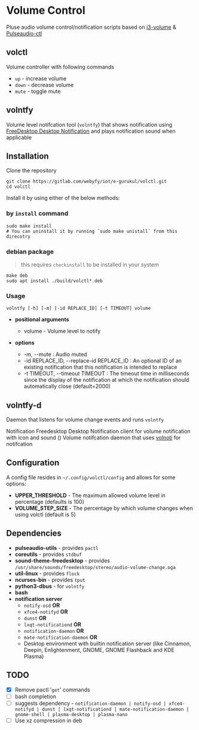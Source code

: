 # Volume Control
Pluse audio volume control/notification scripts based on [i3-volume](https://github.com/hastinbe/i3-volume) & [Pulseaudio-ctl](https://github.com/graysky2/pulseaudio-ctl)

## volctl
Volume controller with following commands
* `up`      - increase volume
* `down`    - decrease volume
* `mute`    - toggle mute 

## volntfy
Volume level notifcation tool (`volntfy`) that shows notification using [FreeDesktop Desktop Notification](https://specifications.freedesktop.org/notification-spec/notification-spec-latest.html) and plays notification sound when applicable

## Installation
Clone the repository
```shell
git clone https://gitlab.com/webyfy/iot/e-gurukul/volctl.git
cd volctl
```
Install it by using either of the below methods:
### by `install` command
```shell
sudo make install
# You can uninstall it by running `sudo make unistall` from this direcotry
```
### debian package
> this requires `checkinstall` to be installed in your system
```shell
make deb
sudo apt install ./build/volctl*.deb
```

### Usage
```shell 
volntfy [-h] [-m] [-id REPLACE_ID] [-t TIMEOUT] volume
```
* **positional arguments**
  * volume - Volume level to notify

* **options**
  * -m, --mute : Audio muted
  * -id REPLACE_ID, --replace-id REPLACE_ID : An optional ID of an existing notification that this notification is intended to replace
  * -t TIMEOUT, --timeout TIMEOUT : The timeout time in milliseconds since the display of the notification at which the notification should automatically close (default=2000)


## volntfy-d
Daemon that listens for volume change events and runs `volntfy`

Notification Freedesktop Desktop Notification client for volume notification with icon and sound ()
Volume notifcation daemon that uses [volnoti](https://github.com/davidbrazdil/volnoti) for notifcation

## Configuration
A config file resides in `~/.config/volctl/config` and allows for some options:
- **UPPER_THRESHOLD** - The maximum allowed volume level in percentage (defaults is 100)
- **VOLUME_STEP_SIZE** - The percentage by which volume changes when using volctl (default is 5)

## Dependencies
- **pulseaudio-utils** - provides `pactl`
- **coreutils** - provides `stdbuf`
- **sound-theme-freedesktop** - provides `/usr/share/sounds/freedesktop/stereo/audio-volume-change.oga`
- **util-linux** - provides `flock`
- **ncurses-bin** - provides `tput`
- **python3-dbus** - for `volntfy`
- **bash**
- **notification server**
  - `notify-osd` **OR**
  - `xfce4-notifyd` **OR**
  - `dunst` **OR**
  - `lxqt-notificationd` **OR**
  - `notification-daemon` **OR**
  - `mate-notification-daemon` **OR**
  - Desktop environment with builtin notification server (like Cinnamon, Deepin, Enlightenment, GNOME, GNOME Flashback and KDE Plasma)

## TODO
- [x] Remove pactl '`get`' commands
- [ ] bash completion
- [ ] suggests dependency - `notification-daemon | notify-osd | xfce4-notifyd | dunst | lxqt-notificationd | mate-notification-daemon | gnome-shell | plasma-desktop | plasma-nano`
- [ ] Use xz compression in deb